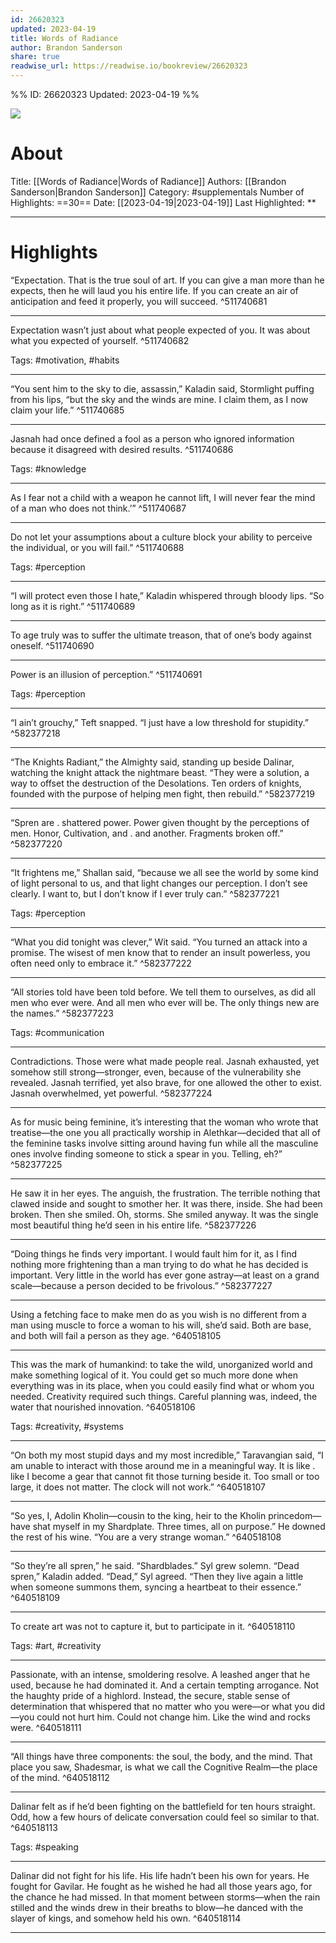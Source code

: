 ```yaml
---
id: 26620323
updated: 2023-04-19
title: Words of Radiance
author: Brandon Sanderson
share: true
readwise_url: https://readwise.io/bookreview/26620323
---
```


%%
ID: 26620323
Updated: 2023-04-19
%%

![]( https://images-na.ssl-images-amazon.com/images/I/51jVA6k9AUL._SL500_.jpg)

# About
Title: [[Words of Radiance|Words of Radiance]]
Authors: [[Brandon Sanderson|Brandon Sanderson]]
Category: #supplementals
Number of Highlights: ==30==
Date: [[2023-04-19|2023-04-19]]
Last Highlighted: **

---

# Highlights

“Expectation. That is the true soul of art. If you can give a man more than he expects, then he will laud you his entire life. If you can create an air of anticipation and feed it properly, you will succeed. ^511740681

---
Expectation wasn’t just about what people expected of you. It was about what you expected of yourself. ^511740682

Tags: #motivation, #habits

---
“You sent him to the sky to die, assassin,” Kaladin said, Stormlight puffing from his lips, “but the sky and the winds are mine. I claim them, as I now claim your life.” ^511740685

---
Jasnah had once defined a fool as a person who ignored information because it disagreed with desired results. ^511740686

Tags: #knowledge

---
As I fear not a child with a weapon he cannot lift, I will never fear the mind of a man who does not think.’” ^511740687

---
Do not let your assumptions about a culture block your ability to perceive the individual, or you will fail.” ^511740688

Tags: #perception

---
“I will protect even those I hate,” Kaladin whispered through bloody lips. “So long as it is right.” ^511740689

---
To age truly was to suffer the ultimate treason, that of one’s body against oneself. ^511740690

---
Power is an illusion of perception.” ^511740691

Tags: #perception

---
“I ain’t grouchy,” Teft snapped. “I just have a low threshold for stupidity.” ^582377218

---
“The Knights Radiant,” the Almighty said, standing up beside Dalinar, watching the knight attack the nightmare beast. “They were a solution, a way to offset the destruction of the Desolations. Ten orders of knights, founded with the purpose of helping men fight, then rebuild.” ^582377219

---
“Spren are . shattered power. Power given thought by the perceptions of men. Honor, Cultivation, and . and another. Fragments broken off.” ^582377220

---
“It frightens me,” Shallan said, “because we all see the world by some kind of light personal to us, and that light changes our perception. I don’t see clearly. I want to, but I don’t know if I ever truly can.” ^582377221

Tags: #perception

---
“What you did tonight was clever,” Wit said. “You turned an attack into a promise. The wisest of men know that to render an insult powerless, you often need only to embrace it.” ^582377222

---
“All stories told have been told before. We tell them to ourselves, as did all men who ever were. And all men who ever will be. The only things new are the names.” ^582377223

Tags: #communication

---
Contradictions. Those were what made people real. Jasnah exhausted, yet somehow still strong—stronger, even, because of the vulnerability she revealed. Jasnah terrified, yet also brave, for one allowed the other to exist. Jasnah overwhelmed, yet powerful. ^582377224

---
As for music being feminine, it’s interesting that the woman who wrote that treatise—the one you all practically worship in Alethkar—decided that all of the feminine tasks involve sitting around having fun while all the masculine ones involve finding someone to stick a spear in you. Telling, eh?” ^582377225

---
He saw it in her eyes. The anguish, the frustration. The terrible nothing that clawed inside and sought to smother her. It was there, inside. She had been broken. Then she smiled. Oh, storms. She smiled anyway. It was the single most beautiful thing he’d seen in his entire life. ^582377226

---
“Doing things he finds very important. I would fault him for it, as I find nothing more frightening than a man trying to do what he has decided is important. Very little in the world has ever gone astray—at least on a grand scale—because a person decided to be frivolous.” ^582377227

---
Using a fetching face to make men do as you wish is no different from a man using muscle to force a woman to his will, she’d said. Both are base, and both will fail a person as they age. ^640518105

---
This was the mark of humankind: to take the wild, unorganized world and make something logical of it. You could get so much more done when everything was in its place, when you could easily find what or whom you needed. Creativity required such things. Careful planning was, indeed, the water that nourished innovation. ^640518106

Tags: #creativity, #systems

---
“On both my most stupid days and my most incredible,” Taravangian said, “I am unable to interact with those around me in a meaningful way. It is like . like I become a gear that cannot fit those turning beside it. Too small or too large, it does not matter. The clock will not work.” ^640518107

---
“So yes, I, Adolin Kholin—cousin to the king, heir to the Kholin princedom—have shat myself in my Shardplate. Three times, all on purpose.” He downed the rest of his wine. “You are a very strange woman.” ^640518108

---
“So they’re all spren,” he said. “Shardblades.” Syl grew solemn. “Dead spren,” Kaladin added. “Dead,” Syl agreed. “Then they live again a little when someone summons them, syncing a heartbeat to their essence.” ^640518109

---
To create art was not to capture it, but to participate in it. ^640518110

Tags: #art, #creativity

---
Passionate, with an intense, smoldering resolve. A leashed anger that he used, because he had dominated it. And a certain tempting arrogance. Not the haughty pride of a highlord. Instead, the secure, stable sense of determination that whispered that no matter who you were—or what you did—you could not hurt him. Could not change him. Like the wind and rocks were. ^640518111

---
“All things have three components: the soul, the body, and the mind. That place you saw, Shadesmar, is what we call the Cognitive Realm—the place of the mind. ^640518112

---
Dalinar felt as if he’d been fighting on the battlefield for ten hours straight. Odd, how a few hours of delicate conversation could feel so similar to that. ^640518113

Tags: #speaking

---
Dalinar did not fight for his life. His life hadn’t been his own for years. He fought for Gavilar. He fought as he wished he had all those years ago, for the chance he had missed. In that moment between storms—when the rain stilled and the winds drew in their breaths to blow—he danced with the slayer of kings, and somehow held his own. ^640518114

---